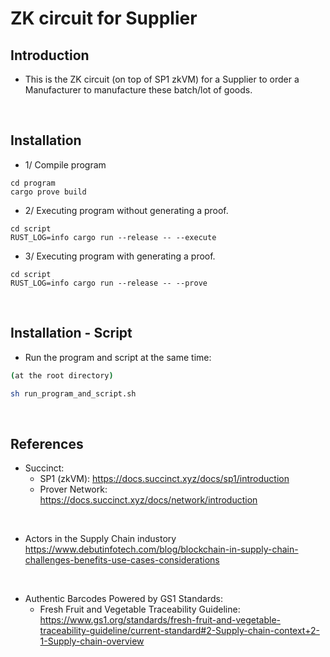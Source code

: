 # ZK circuit for Supplier

## Introduction

- This is the ZK circuit (on top of SP1 zkVM) for a Supplier to order a Manufacturer to manufacture these batch/lot of goods.

<br>

## Installation
- 1/ Compile program
```shell
cd program
cargo prove build
```

- 2/ Executing program without generating a proof.
```shell
cd script
RUST_LOG=info cargo run --release -- --execute
```

- 3/ Executing program with generating a proof.
```shell
cd script
RUST_LOG=info cargo run --release -- --prove
```

<br>

## Installation - Script
- Run the program and script at the same time:
```bash
(at the root directory)

sh run_program_and_script.sh
```


<br>

## References

- Succinct:
  - SP1 (zkVM): https://docs.succinct.xyz/docs/sp1/introduction
  - Prover Network: https://docs.succinct.xyz/docs/network/introduction

<br>

- Actors in the Supply Chain industory  
  https://www.debutinfotech.com/blog/blockchain-in-supply-chain-challenges-benefits-use-cases-considerations

<br>

- Authentic Barcodes Powered by GS1 Standards: 
  - Fresh Fruit and Vegetable Traceability Guideline:  
    https://www.gs1.org/standards/fresh-fruit-and-vegetable-traceability-guideline/current-standard#2-Supply-chain-context+2-1-Supply-chain-overview
